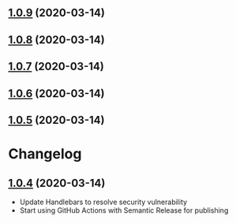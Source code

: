 ## [1.0.9](https://github.com/NickLargen/testcafe-reporter-nunit3/compare/v1.0.8...v1.0.9) (2020-03-14)

## [1.0.8](https://github.com/NickLargen/testcafe-reporter-nunit3/compare/v1.0.7...v1.0.8) (2020-03-14)

## [1.0.7](https://github.com/NickLargen/testcafe-reporter-nunit3/compare/v1.0.6...v1.0.7) (2020-03-14)

## [1.0.6](https://github.com/NickLargen/testcafe-reporter-nunit3/compare/v1.0.5...v1.0.6) (2020-03-14)

## [1.0.5](https://github.com/NickLargen/testcafe-reporter-nunit3/compare/v1.0.4...v1.0.5) (2020-03-14)

# Changelog

## [1.0.4](https://github.com/NickLargen/testcafe-reporter-nunit3/compare/1.0.3...v1.0.4) (2020-03-14)

-   Update Handlebars to resolve security vulnerability
-   Start using GitHub Actions with Semantic Release for publishing
